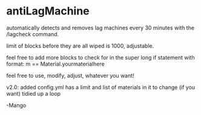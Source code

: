 # antiLagMachine
automatically detects and removes lag machines every 30 minutes with the /lagcheck command.

limit of blocks before they are all wiped is 1000, adjustable.

feel free to add more blocks to check for in the super long if statement with format:
m == Material.yourmaterialhere
  
feel free to use, modify, adjust, whatever you want!

v2.0:
added config.yml
has a limit and list of materials in it to change (if you want)
tidied up a loop

-Mango
